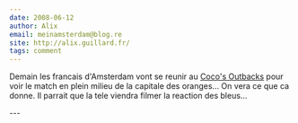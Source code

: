 ```yaml
---
date: 2008-06-12
author: Alix
email: meinamsterdam@blog.re
site: http://alix.guillard.fr/
tags: comment
---
```


<p>
Demain les francais d'Amsterdam vont se reunir au <a href="http://www.cocosoutback.com/">Coco's Outbacks</a> pour voir le match en plein milieu de la capitale des oranges... On vera ce que ca donne. Il parrait que la tele viendra filmer la reaction des bleus...
</p>
---